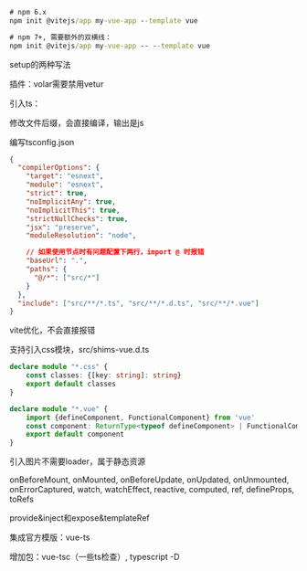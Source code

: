 ```cmd
# npm 6.x
npm init @vitejs/app my-vue-app --template vue

# npm 7+, 需要额外的双横线：
npm init @vitejs/app my-vue-app -- --template vue

```

setup的两种写法

插件：volar需要禁用vetur

引入ts：

修改文件后缀，会直接编译，输出是js

编写tsconfig.json

```json
{
  "compilerOptions": {
    "target": "esnext",
    "module": "esnext",
    "strict": true,
    "noImplicitAny": true,
    "noImplicitThis": true,
    "strictNullChecks": true,
    "jsx": "preserve",
    "moduleResolution": "node",

    // 如果使用节点时有问题配置下两行，import @ 时报错
    "baseUrl": ".",
    "paths": {
      "@/*": ["src/*"]
    }
  },
  "include": ["src/**/*.ts", "src/**/*.d.ts", "src/**/*.vue"]
}

```

vite优化，不会直接报错

支持引入css模块，src/shims-vue.d.ts

```ts
declare module "*.css" {
    const classes: {[key: string]: string}
    export default classes
}

declare module "*.vue" {
    import {defineComponent, FunctionalComponent} from 'vue'
    const component: ReturnType<typeof defineComponent> | FunctionalComponent
    export default component
}
```

引入图片不需要loader，属于静态资源

onBeforeMount, onMounted, onBeforeUpdate, onUpdated, onUnmounted, onErrorCaptured, watch, watchEffect, reactive, computed, ref, defineProps, toRefs

provide&inject和expose&templateRef

集成官方模版：vue-ts

增加包：vue-tsc（一些ts检查）, typescript -D